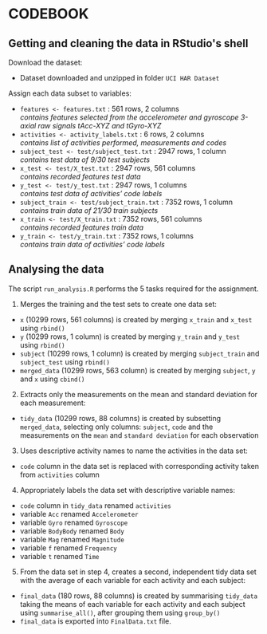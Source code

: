 # CODEBOOK

## Getting and cleaning the data in RStudio's shell

Download the dataset:  
+ Dataset downloaded and unzipped in folder `UCI HAR Dataset`

Assign each data subset to variables:  

+ `features <- features.txt` : 561 rows, 2 columns  
*contains features selected from the accelerometer and gyroscope 3-axial raw signals tAcc-XYZ and tGyro-XYZ*
+ `activities <- activity_labels.txt` : 6 rows, 2 columns  
*contains list of activities performed, measurements and codes*  
+ `subject_test <- test/subject_test.txt` : 2947 rows, 1 column  
*contains test data of 9/30 test subjects* 
+ `x_test <- test/X_test.txt` : 2947 rows, 561 columns  
*contains recorded features test data* 
+ `y_test <- test/y_test.txt` : 2947 rows, 1 columns  
*contains test data of activities’ code labels*  
+ `subject_train <- test/subject_train.txt` : 7352 rows, 1 column  
*contains train data of 21/30 train subjects*  
+ `x_train <- test/X_train.txt` : 7352 rows, 561 columns  
*contains recorded features train data*  
+ `y_train <- test/y_train.txt` : 7352 rows, 1 columns  
*contains train data of activities’ code labels*  

## Analysing the data

The script `run_analysis.R` performs the 5 tasks required for the assignment.

1. Merges the training and the test sets to create one data set:  
+ `x` (10299 rows, 561 columns) is created by merging `x_train` and `x_test` using `rbind()`   
+ `y` (10299 rows, 1 column) is created by merging `y_train` and `y_test` using `rbind()`   
+ `subject` (10299 rows, 1 column) is created by merging `subject_train` and `subject_test` using `rbind()`   
+ `merged_data` (10299 rows, 563 column) is created by merging `subject`, `y` and `x` using `cbind()`   

2. Extracts only the measurements on the mean and standard deviation for each measurement:  
+ `tidy_data` (10299 rows, 88 columns) is created by subsetting `merged_data`, selecting only columns: `subject`, `code` and the measurements on the `mean` and `standard deviation` for each observation

3. Uses descriptive activity names to name the activities in the data set:  
+ `code` column in the data set is replaced with corresponding activity taken from `activities` column  

4. Appropriately labels the data set with descriptive variable names:  
+ `code` column in `tidy_data` renamed `activities`  
+ variable `Acc` renamed `Accelerometer`  
+ variable `Gyro` renamed `Gyroscope`  
+ variable `BodyBody` renamed `Body`  
+ variable `Mag` renamed `Magnitude`  
+ variable `f` renamed `Frequency`  
+ variable `t` renamed `Time`  

5. From the data set in step 4, creates a second, independent tidy data set with the average of each variable for each activity and each subject:  
+ `final_data` (180 rows, 88 columns) is created by summarising `tidy_data` taking the means of each variable for each activity and each subject using `summarise_all()`, after grouping them using `group_by()`
+ `final_data` is exported into `FinalData.txt` file.
